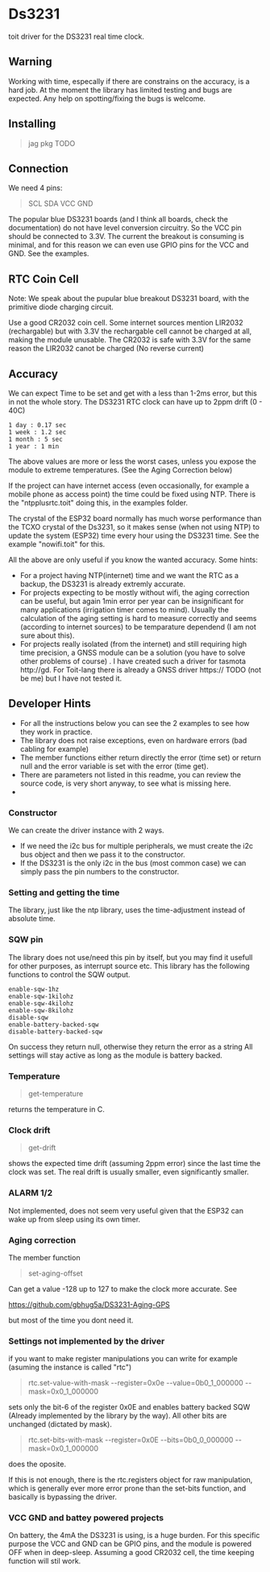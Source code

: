 # Ds3231
toit driver for the DS3231 real time clock.

## Warning
Working with time, especally if there are constrains on the accuracy, is a hard job. At the moment the library has limited testing and bugs are expected. Any help on spotting/fixing the bugs is welcome.

## Installing
> jag pkg TODO

## Connection
We need 4 pins:

> SCL SDA VCC GND

The popular blue DS3231 boards (and I think all boards, check the documentation) do not have level conversion circuitry. So the VCC pin should be connected to 3.3V. The current the breakout is consuming is minimal, and for this reason we can even use GPIO pins for the VCC and GND. See the examples.

## RTC Coin Cell
Note: We speak about the pupular blue breakout DS3231 board, with the primitive diode charging circuit.

Use a good CR2032 coin cell. Some internet sources mention LIR2032 (rechargable) but with 3.3V the rechargable cell cannot be charged at all, making the module unusable. The CR2032 is safe with 3.3V for the same reason the LIR2032 canot be charged (No reverse current)

## Accuracy
We can expect Time to be set and get with a less than 1-2ms error, but this in not the whole story. The DS3231 RTC clock can have up to 2ppm drift (0 - 40C) 

```
1 day : 0.17 sec
1 week : 1.2 sec
1 month : 5 sec
1 year : 1 min
```

The above values are more or less the worst cases, unless you expose the module to extreme temperatures. (See the Aging Correction below)

If the project can have internet access (even occasionally, for example a mobile phone as access point) the time could be fixed using NTP. There is the "ntpplusrtc.toit" doing this, in the examples folder.

The crystal of the ESP32 board normally has much worse performance than the TCXO crystal of the Ds3231, so it makes sense (when not using NTP) to update the system (ESP32) time every hour using the DS3231 time. See the example "nowifi.toit" for this.

All the above are only useful if you know the wanted accuracy. Some hints:

- For a project having NTP(internet) time and we want the RTC as a backup, the DS3231 is already extremly accurate.
- For projects expecting to be mostly without wifi, the aging correction can be useful, but again 1min error per year can be insignificant for many applications (irrigation timer comes to mind). Usually the calculation of the aging setting is hard to measure correctly and seems (according to internet sources) to be temparature dependend (I am not sure about this).
- For projects really isolated (from the internet) and still requiring high time precision, a GNSS module can be a solution (you have to solve other problems of course) . I have created such a driver for tasmota http://gd. For Toit-lang there is already a GNSS driver https:// TODO (not be me) but I have not tested it.

## Developer Hints
- For all the instructions below you can see the 2 examples to see how they work in practice.
- The library does not raise exceptions, even on hardware errors (bad cabling for example)
- The member functions either return directly the error (time set) or return null and the error variable is set with the error (time get).
- There are parameters not listed in this readme, you can review the source code, is very short anyway, to see what is missing here.
- 

### Constructor
We can create the driver instance with 2 ways.
- If we need the i2c bus for multiple peripherals, we must create the i2c bus object and then we pass it to the constructor.
- If the DS3231 is the only i2c in the bus (most common case) we can simply pass the pin numbers to the constructor.

### Setting and getting the time
The library, just like the ntp library, uses the time-adjustment instead of absolute time.

### SQW pin
The library does not use/need this pin by itself, but you may find it usefull for other purposes, as interrupt source etc. This library has the following functions to control the SQW output.
```
enable-sqw-1hz
enable-sqw-1kilohz
enable-sqw-4kilohz
enable-sqw-8kilohz
disable-sqw
enable-battery-backed-sqw
disable-battery-backed-sqw
```
On success they return null, otherwise they return the error as a string
All settings will stay active as long as the module is battery backed.

### Temperature
> get-temperature

returns the temperature in C.

### Clock drift
> get-drift

shows the expected time drift (assuming 2ppm error) since the last time the clock was set. The real drift is usually smaller, even significantly smaller.

### ALARM 1/2
Not implemented, does not seem very useful given that the
ESP32 can wake up from sleep using its own timer.

### Aging correction
The member function
> set-aging-offset

Can get a value -128 up to 127 to make the clock more accurate. See

https://github.com/gbhug5a/DS3231-Aging-GPS

but most of the time you dont need it.


### Settings not implemented by the driver
if you want to make register manipulations you can write for example (asuming the instance is called "rtc")

> rtc.set-value-with-mask --register=0x0e --value=0b0_1_000000 --mask=0x0_1_000000

sets only the bit-6 of the register 0x0E and enables battery backed SQW (Already implemented by the library by the way). All other bits are unchanged (dictated by mask).

> rtc.set-bits-with-mask --register=0x0E --bits=0b0_0_000000 --mask=0x0_1_000000

does the oposite.

If this is not enough, there is the rtc.registers object for raw manipulation, which is generally ever more error prone than the set-bits function, and basically is bypassing the driver.

### VCC GND and battey powered projects
On battery, the 4mA the DS3231 is using, is a huge burden. For this specific purpose the VCC and GND can be GPIO pins, and the module is powered OFF when in deep-sleep. Assuming a good CR2032 cell, the time keeping function will stil work.

